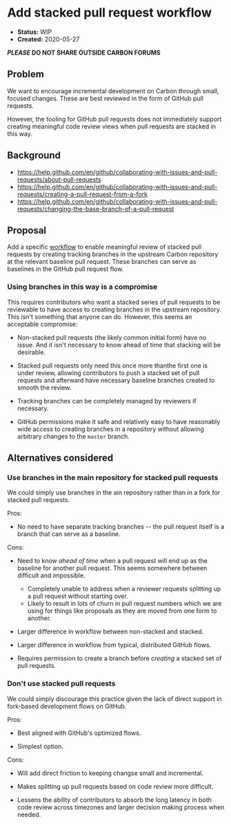 # Add stacked pull request workflow

<!--
Part of the Carbon Language project, under the Apache License v2.0 with LLVM
Exceptions. See /LICENSE for license information.
SPDX-License-Identifier: Apache-2.0 WITH LLVM-exception
-->

- **Status:** WIP
- **Created:** 2020-05-27

**_PLEASE_ DO NOT SHARE OUTSIDE CARBON FORUMS**

## Problem

We want to encourage incremental development on Carbon through small, focused
changes. These are best reviewed in the form of GitHub pull requests.

However, the tooling for GitHub pull requests does not immediately support
creating meaningful code review views when pull requests are stacked in this
way.

## Background

- https://help.github.com/en/github/collaborating-with-issues-and-pull-requests/about-pull-requests
- https://help.github.com/en/github/collaborating-with-issues-and-pull-requests/creating-a-pull-request-from-a-fork
- https://help.github.com/en/github/collaborating-with-issues-and-pull-requests/changing-the-base-branch-of-a-pull-request

## Proposal

Add a specific
[workflow](docs/project/pull_request_workflow.md#stacking_dependent_pull_requests)
to enable meaningful review of stacked pull requests by creating tracking
branches in the upstream Carbon repository at the relevant baseline pull
request. These branches can serve as baselines in the GitHub pull request flow.

### Using branches in this way is a compromise

This requires contributors who want a stacked series of pull requests to be
reviewable to have access to creating branches in the upstream repository. This
isn't something that anyone can do. However, this seems an acceptable
compromise:

- Non-stacked pull requests (the likely common initial form) have no issue. And
  it isn't necessary to know ahead of time that stacking will be desirable.

- Stacked pull requests only need this once more thanthe first one is under
  review, allowing contributors to push a stacked set of pull requests and
  afterward have necessary baseline branches created to smooth the review.

- Tracking branches can be completely managed by reviewers if necessary.

- GitHub permissions make it safe and relatively easy to have reasonably wide
  access to creating branches in a repository without allowing arbitrary changes
  to the `master` branch.

## Alternatives considered

### Use branches in the main repository for stacked pull requests

We could simply use branches in the ain repository rather than in a fork for
stacked pull requests.

Pros:

- No need to have separate tracking branches -- the pull request itself is a
  branch that can serve as a baseline.

Cons:

- Need to know _ahead of time_ when a pull request will end up as the baseline
  for another pull request. This seems somewhere between difficult and
  impossible.

  - Completely unable to address when a reviewer requests splitting up a pull
    request without starting over.
  - Likely to result in lots of churn in pull request numbers which we are using
    for things like proposals as they are moved from one form to another.

- Larger difference in workflow between non-stacked and stacked.

- Larger difference in workflow from typical, distributed GitHub flows.

- Requires permission to create a branch before _creating_ a stacked set of pull
  requests.

### Don't use stacked pull requests

We could simply discourage this practice given the lack of direct support in
fork-based development flows on GitHub.

Pros:

- Best aligned with GitHub's optimized flows.

- Simplest option.

Cons:

- Will add direct friction to keeping changse small and incremental.

- Makes splitting up pull requests based on code review more difficult.

- Lessens the ability of contributors to absorb the long latency in both code
  review across timezones and larger decision making process when needed.
